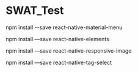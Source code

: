 # SWAT_Test
npm install --save react-native-material-menu

npm install —save react-native-elements

npm install —save react-native-responsive-image

npm install —save react-native-tag-select
